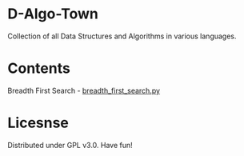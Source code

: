 # D-Algo-Town

Collection of all Data Structures and Algorithms in various languages.

# Contents

Breadth First Search - [breadth_first_search.py](https://wwww.github.com/iArunava/D-Algo-Town/breadth_first_search.py)

# Licesnse

Distributed under GPL v3.0.
Have fun!
